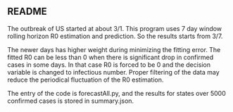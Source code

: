 ## README

The outbreak of US started at about 3/1. This program uses 7 day window rolling horizon R0 estimation and prediction. So the results starts from 3/7.

The newer days has higher weight during minimizing the fitting error. The fitted R0 can be less than 0 when there is significant drop in confirmed cases in some days. In that case R0 is forced to be 0 and the decision variable is changed to infectious number. Proper filtering of the data may reduce the periodical fluctuation of the R0 estimation. 

The entry of the code is forecastAll.py, and the results for states over 5000 confirmed cases is stored in summary.json.
